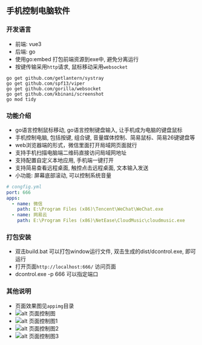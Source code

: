 ## 手机控制电脑软件
### 开发语言
- 前端: vue3
- 后端: go
- 使用go:embed 打包前端资源到exe中, 避免分离运行
- 按键传输采用`http`请求, 鼠标移动采用`websocket`
```shell
go get github.com/getlantern/systray
go get github.com/spf13/viper
go get github.com/gorilla/websocket
go get github.com/kbinani/screenshot
go mod tidy
```
### 功能介绍
- go语言控制鼠标移动, go语言控制键盘输入, 让手机成为电脑的键盘鼠标
- 手机控制电脑, 包括按键, 组合键, 音量媒体控制、简易鼠标、简易26键键盘等
- web浏览器端的形式，微信里面打开局域网页面就行
- 支持手机扫描电脑端二维码直接访问局域网地址
- 支持配置自定义本地应用, 手机端一键打开
- 支持简易查看远程桌面, 触控点击远程桌面, 文本输入发送
- 小功能: 屏幕底部滚动, 可以控制系统音量
```yml
# congfig.yml
port: 666
apps:
  - name: 微信
    path: E:\Program Files (x86)\Tencent\WeChat\WeChat.exe
  - name: 网易云
    path: E:\Program Files (x86)\NetEase\CloudMusic\cloudmusic.exe
```

### 打包安装
- 双击build.bat 可以打包window运行文件, 双击生成的dist/dcontrol.exe, 即可运行
- 打开页面`http://localhost:666/` 访问页面
- dcontrol.exe -p 666 可以指定端口
### 其他说明
- 页面效果图见`appimg`目录
- ![alt 页面控制图](https://gcore.jsdelivr.net/gh/dhjz/dcontrol@master/appimg/app.jpg)
- ![alt 页面控制图1](https://gcore.jsdelivr.net/gh/dhjz/dcontrol@master/appimg/app1.jpg)
- ![alt 页面控制图2](https://gcore.jsdelivr.net/gh/dhjz/dcontrol@master/appimg/app2.jpg)
- ![alt 页面控制图3](https://gcore.jsdelivr.net/gh/dhjz/dcontrol@master/appimg/app3.jpg)
